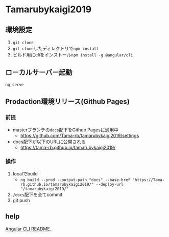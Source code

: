 # Tamarubykaigi2019

## 環境設定
1. `git clone`
2. `git clone`したディレクトリで`npm install`
3. ビルド用にcliをインストール`npm install -g @angular/cli`

## ローカルサーバー起動
`ng serve`

## Prodaction環境リリース(Github Pages)
### 前提
- masterブランチの`docs`配下をGithub Pagesに適用中
    - https://github.com/Tama-rb/tamarubykaigi2019/settings
- docs配下が以下のURLに公開される
    - https://tama-rb.github.io/tamarubykaigi2019/

### 操作
1. localでbuild
    - `ng build --prod --output-path "docs" --base-href "https://Tama-rb.github.io/tamarubykaigi2019/" --deploy-url "/tamarubykaigi2019/"`
2. `/docs`配下を全てcommit
3. git push

## help
[Angular CLI README](https://github.com/angular/angular-cli/blob/master/README.md).
